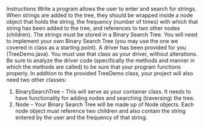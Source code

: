 Instructions
Write a program allows the user to enter and search for strings.   When strings are added to the tree, they should be wrapped inside a node object that holds the string, the frequency (number of times) with which that string has been added to the tree, and references to two other nodes (children).   The strings must be stored in a Binary Search Tree.  You will need to implement your own Binary Search Tree (you may use the one we covered in class as a starting point).  A driver has been provided for you (TreeDemo.java).  You must use that class as your driver, without alterations.  Be sure to analyze the driver code (specifically the methods and manner in which the methods are called) to be sure that your program functions properly.
In addition to the provided TreeDemo class, your project will also need two other classes:
1.	BinarySearchTree – This will serve as your container class. It needs to have functionality for adding nodes and searching (traversing) the tree.
2.	Node – Your Binary Search Tree will be made up of Node objects.  Each node object must reference two children and also contain the string entered by the user and the frequency of that string.

    
